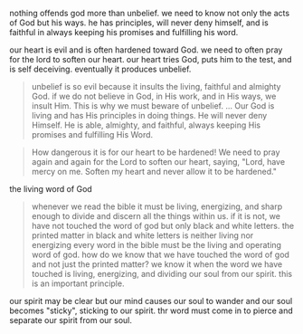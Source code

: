 nothing offends god more than unbelief. we need to know not only the acts of God but his ways.
he has principles, will never deny himself, and is faithful in always keeping his promises
and fulfilling his word.

our heart is evil and is often hardened toward God. we need to often pray for the lord to
soften our heart. our heart tries God, puts him to the test, and is self deceiving. 
eventually it produces unbelief. 

> unbelief is so evil because it insults the living, faithful and almighty God. if we do not believe in God, in His work, and in His ways, we insult Him. This is why we must beware of unbelief. ... Our God is living and has His principles in doing things. He will never deny Himself. He is able, almighty, and faithful, always keeping His promises and fulfilling His Word.

> How dangerous it is for our heart to be hardened! We need to pray again and again for the Lord to soften our heart, saying, "Lord, have mercy on me. Soften my heart and never allow it to be hardened."

the living word of God

> whenever we read the bible it must be living, energizing, and sharp enough to divide and discern all the things within us. if it is not, we have not touched the word of god but only black and white letters. the printed matter in black and white letters is neither living nor energizing every word in the bible must be the living and operating word of god. how do we know that we have touched the word of god and not just the printed matter? we know it when the word we have touched is living, energizing, and dividing our soul from our spirit. this is an important principle.

our spirit may be clear but our mind causes our soul to wander and our soul becomes "sticky", sticking to our spirit. thr word must come in to pierce and separate our spirit from our soul.

